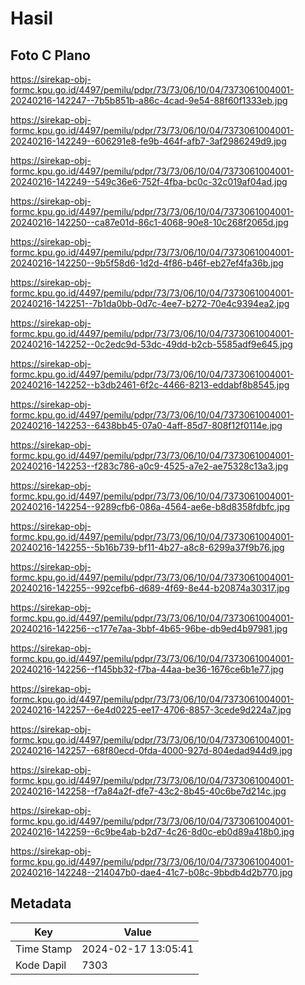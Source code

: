 # Hasil

## Foto C Plano

https://sirekap-obj-formc.kpu.go.id/4497/pemilu/pdpr/73/73/06/10/04/7373061004001-20240216-142247--7b5b851b-a86c-4cad-9e54-88f60f1333eb.jpg

https://sirekap-obj-formc.kpu.go.id/4497/pemilu/pdpr/73/73/06/10/04/7373061004001-20240216-142249--606291e8-fe9b-464f-afb7-3af2986249d9.jpg

https://sirekap-obj-formc.kpu.go.id/4497/pemilu/pdpr/73/73/06/10/04/7373061004001-20240216-142249--549c36e6-752f-4fba-bc0c-32c019af04ad.jpg

https://sirekap-obj-formc.kpu.go.id/4497/pemilu/pdpr/73/73/06/10/04/7373061004001-20240216-142250--ca87e01d-86c1-4068-90e8-10c268f2065d.jpg

https://sirekap-obj-formc.kpu.go.id/4497/pemilu/pdpr/73/73/06/10/04/7373061004001-20240216-142250--9b5f58d6-1d2d-4f86-b46f-eb27ef4fa36b.jpg

https://sirekap-obj-formc.kpu.go.id/4497/pemilu/pdpr/73/73/06/10/04/7373061004001-20240216-142251--7b1da0bb-0d7c-4ee7-b272-70e4c9394ea2.jpg

https://sirekap-obj-formc.kpu.go.id/4497/pemilu/pdpr/73/73/06/10/04/7373061004001-20240216-142252--0c2edc9d-53dc-49dd-b2cb-5585adf9e645.jpg

https://sirekap-obj-formc.kpu.go.id/4497/pemilu/pdpr/73/73/06/10/04/7373061004001-20240216-142252--b3db2461-6f2c-4466-8213-eddabf8b8545.jpg

https://sirekap-obj-formc.kpu.go.id/4497/pemilu/pdpr/73/73/06/10/04/7373061004001-20240216-142253--6438bb45-07a0-4aff-85d7-808f12f0114e.jpg

https://sirekap-obj-formc.kpu.go.id/4497/pemilu/pdpr/73/73/06/10/04/7373061004001-20240216-142253--f283c786-a0c9-4525-a7e2-ae75328c13a3.jpg

https://sirekap-obj-formc.kpu.go.id/4497/pemilu/pdpr/73/73/06/10/04/7373061004001-20240216-142254--9289cfb6-086a-4564-ae6e-b8d8358fdbfc.jpg

https://sirekap-obj-formc.kpu.go.id/4497/pemilu/pdpr/73/73/06/10/04/7373061004001-20240216-142255--5b16b739-bf11-4b27-a8c8-6299a37f9b76.jpg

https://sirekap-obj-formc.kpu.go.id/4497/pemilu/pdpr/73/73/06/10/04/7373061004001-20240216-142255--992cefb6-d689-4f69-8e44-b20874a30317.jpg

https://sirekap-obj-formc.kpu.go.id/4497/pemilu/pdpr/73/73/06/10/04/7373061004001-20240216-142256--c177e7aa-3bbf-4b65-96be-db9ed4b97981.jpg

https://sirekap-obj-formc.kpu.go.id/4497/pemilu/pdpr/73/73/06/10/04/7373061004001-20240216-142256--f145bb32-f7ba-44aa-be36-1676ce6b1e77.jpg

https://sirekap-obj-formc.kpu.go.id/4497/pemilu/pdpr/73/73/06/10/04/7373061004001-20240216-142257--6e4d0225-ee17-4706-8857-3cede9d224a7.jpg

https://sirekap-obj-formc.kpu.go.id/4497/pemilu/pdpr/73/73/06/10/04/7373061004001-20240216-142257--68f80ecd-0fda-4000-927d-804edad944d9.jpg

https://sirekap-obj-formc.kpu.go.id/4497/pemilu/pdpr/73/73/06/10/04/7373061004001-20240216-142258--f7a84a2f-dfe7-43c2-8b45-40c6be7d214c.jpg

https://sirekap-obj-formc.kpu.go.id/4497/pemilu/pdpr/73/73/06/10/04/7373061004001-20240216-142259--6c9be4ab-b2d7-4c26-8d0c-eb0d89a418b0.jpg

https://sirekap-obj-formc.kpu.go.id/4497/pemilu/pdpr/73/73/06/10/04/7373061004001-20240216-142248--214047b0-dae4-41c7-b08c-9bbdb4d2b770.jpg


## Metadata

| Key        | Value               |
| ---------- | ------------------- |
| Time Stamp | 2024-02-17 13:05:41 |
| Kode Dapil | 7303                |



